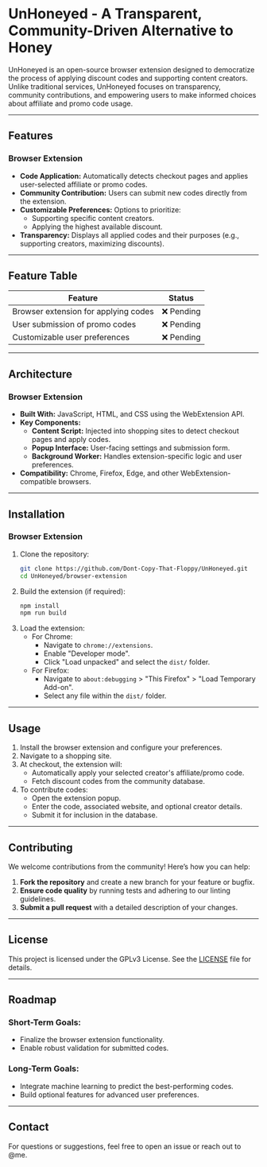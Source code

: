 # UnHoneyed - A Transparent, Community-Driven Alternative to Honey

UnHoneyed is an open-source browser extension designed to democratize the process of applying discount codes and supporting content creators. Unlike traditional services, UnHoneyed focuses on transparency, community contributions, and empowering users to make informed choices about affiliate and promo code usage.

---

## Features

### **Browser Extension**
- **Code Application:** Automatically detects checkout pages and applies user-selected affiliate or promo codes.
- **Community Contribution:** Users can submit new codes directly from the extension.
- **Customizable Preferences:** Options to prioritize:
  - Supporting specific content creators.
  - Applying the highest available discount.
- **Transparency:** Displays all applied codes and their purposes (e.g., supporting creators, maximizing discounts).

---

## Feature Table

| Feature                          | Status     |
|----------------------------------|------------|
| Browser extension for applying codes | ❌ Pending |
| User submission of promo codes   | ❌ Pending |
| Customizable user preferences    | ❌ Pending |

---

## Architecture

### **Browser Extension**
- **Built With:** JavaScript, HTML, and CSS using the WebExtension API.
- **Key Components:**
  - **Content Script:** Injected into shopping sites to detect checkout pages and apply codes.
  - **Popup Interface:** User-facing settings and submission form.
  - **Background Worker:** Handles extension-specific logic and user preferences.
- **Compatibility:** Chrome, Firefox, Edge, and other WebExtension-compatible browsers.

---

## Installation

### **Browser Extension**
1. Clone the repository:
   ```bash
   git clone https://github.com/Dont-Copy-That-Floppy/UnHoneyed.git
   cd UnHoneyed/browser-extension
   ```
2. Build the extension (if required):
   ```bash
   npm install
   npm run build
   ```
3. Load the extension:
   - For Chrome:
     - Navigate to `chrome://extensions`.
     - Enable "Developer mode".
     - Click "Load unpacked" and select the `dist/` folder.
   - For Firefox:
     - Navigate to `about:debugging` > "This Firefox" > "Load Temporary Add-on".
     - Select any file within the `dist/` folder.

---

## Usage

1. Install the browser extension and configure your preferences.
2. Navigate to a shopping site.
3. At checkout, the extension will:
   - Automatically apply your selected creator's affiliate/promo code.
   - Fetch discount codes from the community database.
4. To contribute codes:
   - Open the extension popup.
   - Enter the code, associated website, and optional creator details.
   - Submit it for inclusion in the database.

---

## Contributing

We welcome contributions from the community! Here’s how you can help:

1. **Fork the repository** and create a new branch for your feature or bugfix.
2. **Ensure code quality** by running tests and adhering to our linting guidelines.
3. **Submit a pull request** with a detailed description of your changes.

---

## License

This project is licensed under the GPLv3 License. See the [LICENSE](LICENSE) file for details.

---

## Roadmap

### Short-Term Goals:
- Finalize the browser extension functionality.
- Enable robust validation for submitted codes.

### Long-Term Goals:
- Integrate machine learning to predict the best-performing codes.
- Build optional features for advanced user preferences.

---

## Contact

For questions or suggestions, feel free to open an issue or reach out to @me.
